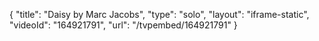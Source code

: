 {
    "title": "Daisy by Marc Jacobs",
    "type": "solo",
    "layout": "iframe-static",
    "videoId": "164921791",
    "url": "\/tvpembed\/164921791"
}